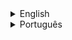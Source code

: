 <details>
<summary> English </summary>

# Intent
**Adapter** is a structural design pattern that allows objects with incompatible interfaces to collaborate.

# Conceptual Example

We have a client code that expects some features of an object (Lightining port), but we have another object called adaptee (Windows laptop) wich offers the same functionality but through a different interface (USB port).

This is where the Adapter pattern comes into the picture. We create a struct type know as adapter that will:

- Adhere to the same interface which the client expercts (Lightning port).
- Translate the request from the client to the adaptee in the form that the adaptee expects. The adapter accepts a Lightning connector and then translates its signals into a USB format and passes them to the USB port in windows laptop.

</details>

<details>
<summary> Português </summary>

# Propósito
O **Adapter** é um padrão de projeto estrutural que permite objetos com interfaces incompatíveis colaborarem entre si.

# Exemplo Conceitual

Temos um código cliente que espera alguns recursos de um objeto (Lightning port), mas temos outro objeto chamado *adaptee* (laptop Windows) que oferece a mesma funcionalidade, mas por meio de uma interface diferente (porta USB).

É aqui que o padrão Adapter entra em cena. Criamos um tipo de struct conhecido como adapter que irá:

- Seguir a mesma interface que o cliente espera (Lightning port).
- Traduzir a solicitação do cliente par ao adapter na forma que o adpter espera. O adapter aceita um conector Lightning e, em seguida, converte seus sinais em um formato USB e os passa para a porta USB no laptop com Windows.

</details>